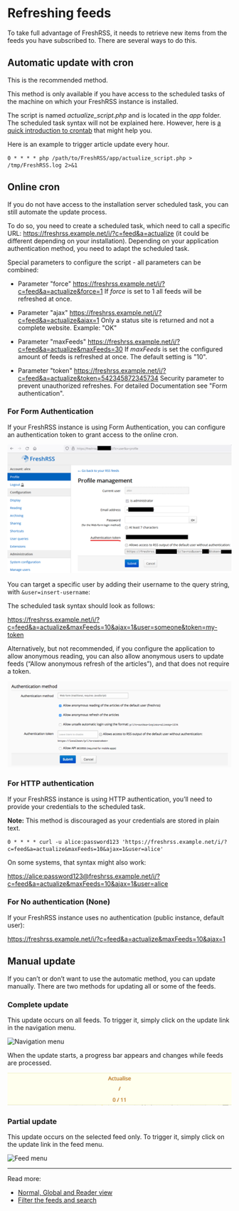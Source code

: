# Refreshing feeds

To take full advantage of FreshRSS, it needs to retrieve new items from the feeds you have subscribed to. There are several ways to do this.

## Automatic update with cron

This is the recommended method.

This method is only available if you have access to the scheduled tasks of the machine on which your FreshRSS instance is installed.

The script is named *actualize_script.php* and is located in the *app* folder. The scheduled task syntax will not be explained here. However, here is [a quick introduction to crontab](http://www.adminschoice.com/crontab-quick-reference/) that might help you.

Here is an example to trigger article update every hour.

```cron
0 * * * * php /path/to/FreshRSS/app/actualize_script.php > /tmp/FreshRSS.log 2>&1
```

## Online cron

If you do not have access to the installation server scheduled task, you can still automate the update process.

To do so, you need to create a scheduled task, which need to call a specific URL:
<https://freshrss.example.net/i/?c=feed&a=actualize> (it could be different depending on your installation). Depending on your application authentication method, you need to adapt the scheduled task.

Special parameters to configure the script - all parameters can be combined:

* Parameter "force"
<https://freshrss.example.net/i/?c=feed&a=actualize&force=1>
If *force* is set to 1 all feeds will be refreshed at once.

* Parameter "ajax"
<https://freshrss.example.net/i/?c=feed&a=actualize&ajax=1>
Only a status site is returned and not a complete website. Example: "OK"

* Parameter "maxFeeds"
<https://freshrss.example.net/i/?c=feed&a=actualize&maxFeeds=30>
If *maxFeeds* is set the configured amount of feeds is refreshed at once. The default setting is "10".

* Parameter "token"
<https://freshrss.example.net/i/?c=feed&a=actualize&token=542345872345734>
Security parameter to prevent unauthorized refreshes. For detailed Documentation see "Form authentication".

### For Form Authentication

If your FreshRSS instance is using Form Authentication, you can configure an authentication token to grant access to the online cron.

![Token configuration](../img/users/token.1.png)

You can target a specific user by adding their username to the query string, with `&user=insert-username`:

The scheduled task syntax should look as follows:

<https://freshrss.example.net/i/?c=feed&a=actualize&maxFeeds=10&ajax=1&user=someone&token=my-token>

Alternatively, but not recommended, if you configure the application to allow anonymous reading, you can also allow anonymous users to update feeds (“Allow anonymous refresh of the articles”), and that does not require a token.

![Anonymous access configuration](../img/users/anonymous_access.1.png)

### For HTTP authentication

If your FreshRSS instance is using HTTP authentication, you’ll need to provide your credentials to the scheduled task.

**Note:** This method is discouraged as your credentials are stored in plain text.

```cron
0 * * * * curl -u alice:password123 'https://freshrss.example.net/i/?c=feed&a=actualize&maxFeeds=10&ajax=1&user=alice'
```

On some systems, that syntax might also work:

<https://alice:password123@freshrss.example.net/i/?c=feed&a=actualize&maxFeeds=10&ajax=1&user=alice>

### For No authentication (None)

If your FreshRSS instance uses no authentication (public instance, default user):

<https://freshrss.example.net/i/?c=feed&a=actualize&maxFeeds=10&ajax=1>

## Manual update

If you can’t or don’t want to use the automatic method, you can update manually. There are two methods for updating all or some of the feeds.

### Complete update

This update occurs on all feeds. To trigger it, simply click on the update link in the navigation menu.

![Navigation menu](../img/users/refresh.1.png)

When the update starts, a progress bar appears and changes while feeds are processed.

![Progress bar](../img/users/refresh.5.png)

### Partial update

This update occurs on the selected feed only. To trigger it, simply click on the update link in the feed menu.

![Feed menu](../img/users/refresh.2.png)

---
Read more:
* [Normal, Global and Reader view](./03_Main_view.md)
* [Filter the feeds and search](./10_filter.md)
